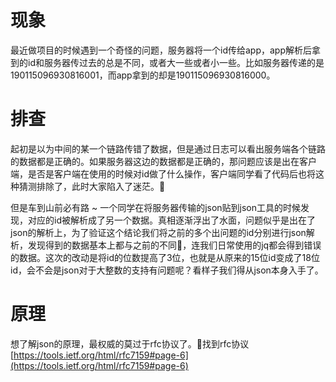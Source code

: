 # 现象

最近做项目的时候遇到一个奇怪的问题，服务器将一个id传给app，app解析后拿到的id和服务器传过去的总是不同，或者大一些或者小一些。比如服务器传递的是190115096930816001，而app拿到的却是190115096930816000。

# 排查

起初是以为中间的某一个链路传错了数据，但是通过日志可以看出服务端各个链路的数据都是正确的。如果服务器这边的数据都是正确的，那问题应该是出在客户端，是否是客户端在使用的时候对id做了什么操作，客户端同学看了代码后也将这种猜测排除了，此时大家陷入了迷茫。

但是车到山前必有路 ~ 一个同学在将服务器传输的json贴到json工具的时候发现，对应的id被解析成了另一个数据。真相逐渐浮出了水面，问题似乎是出在了json的解析上，为了验证这个结论我们将之前的多个出问题的id分别进行json解析，发现得到的数据基本上都与之前的不同，连我们日常使用的jq都会得到错误的数据。这次的改动是将id的位数提高了3位，也就是从原来的15位id变成了18位id，会不会是json对于大整数的支持有问题呢？看样子我们得从json本身入手了。

# 原理

想了解json的原理，最权威的莫过于rfc协议了。找到rfc协议[https://tools.ietf.org/html/rfc7159#page-6](https://tools.ietf.org/html/rfc7159#page-6)